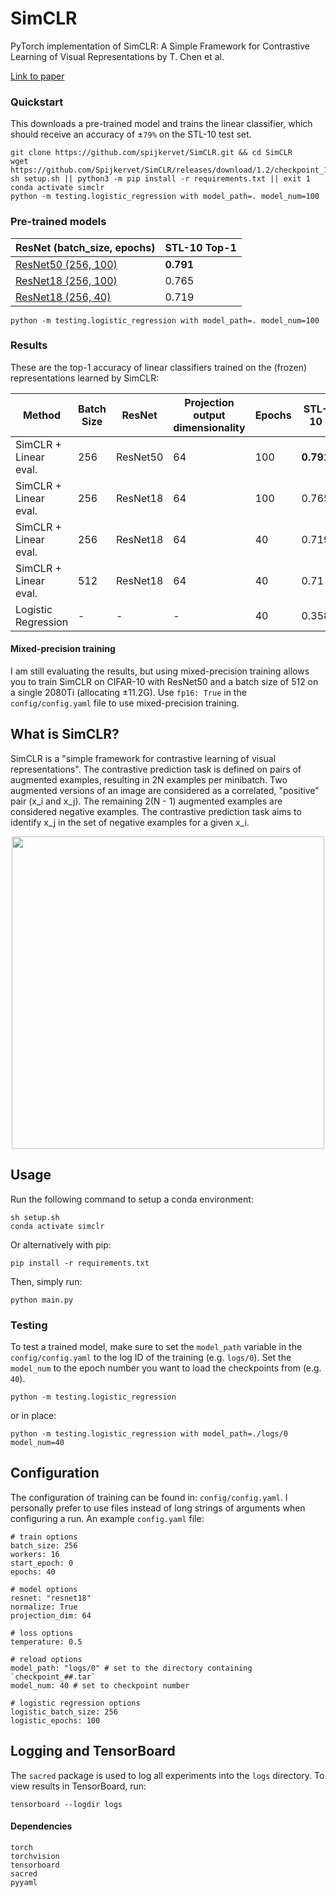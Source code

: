 # SimCLR
PyTorch implementation of SimCLR: A Simple Framework for Contrastive Learning of Visual Representations by T. Chen et al.

[Link to paper](https://arxiv.org/pdf/2002.05709.pdf)

### Quickstart
This downloads a pre-trained model and trains the linear classifier, which should receive an accuracy of ±`79%` on the STL-10 test set.
```
git clone https://github.com/spijkervet/SimCLR.git && cd SimCLR
wget https://github.com/Spijkervet/SimCLR/releases/download/1.2/checkpoint_100.tar
sh setup.sh || python3 -m pip install -r requirements.txt || exit 1
conda activate simclr
python -m testing.logistic_regression with model_path=. model_num=100
```

### Pre-trained models
| ResNet (batch_size, epochs) | STL-10 Top-1 |
| ------------- | ------------- |
| [ResNet50 (256, 100)](https://github.com/Spijkervet/SimCLR/releases/download/1.2/checkpoint_100.tar) | **0.791** |
| [ResNet18 (256, 100)](https://github.com/Spijkervet/SimCLR/releases/download/1.1/checkpoint_100.tar) | 0.765 |
| [ResNet18 (256, 40)](https://github.com/Spijkervet/SimCLR/releases/download/1.0/checkpoint_40.tar) | 0.719 |
`python -m testing.logistic_regression with model_path=. model_num=100`

### Results
These are the top-1 accuracy of linear classifiers trained on the (frozen) representations learned by SimCLR:

| Method  | Batch Size | ResNet | Projection output dimensionality | Epochs | STL-10 | CIFAR-10
| ------------- | ------------- | ------------- | ------------- | ------------- | ------------- | ------------- |
| SimCLR + Linear eval. | 256 | ResNet50 | 64 | 100 | **0.791** | **0.553** | 
| SimCLR + Linear eval. | 256 | ResNet18 | 64 | 100 |  0.765  | - |
| SimCLR + Linear eval. | 256 | ResNet18 | 64 | 40 | 0.719  | - |
| SimCLR + Linear eval. | 512 | ResNet18 | 64 | 40 | 0.71 | - |
| Logistic Regression | - | - | - | 40 | 0.358 | 0.389 |

#### Mixed-precision training
I am still evaluating the results, but using mixed-precision training allows you to train SimCLR on CIFAR-10 with ResNet50 and a batch size of 512 on a single 2080Ti (allocating ±11.2G). Use `fp16: True` in the `config/config.yaml` file to use mixed-precision training.

## What is SimCLR?
SimCLR is a "simple framework for contrastive learning of visual representations". The contrastive prediction task is defined on pairs of augmented examples, resulting in 2N examples per minibatch. Two augmented versions of an image are considered as a correlated, "positive" pair (x_i and x_j). The remaining 2(N - 1) augmented examples are considered negative examples. The contrastive prediction task aims to identify x_j in the set of negative examples for a given x_i.

<p align="center">
  <img src="https://github.com/Spijkervet/SimCLR/blob/master/media/architecture.png?raw=true" width="500"/>
</p>

## Usage
Run the following command to setup a conda environment:
```
sh setup.sh
conda activate simclr
```

Or alternatively with pip:
```
pip install -r requirements.txt
```

Then, simply run:
```
python main.py
```

### Testing
To test a trained model, make sure to set the `model_path` variable in the `config/config.yaml` to the log ID of the training (e.g. `logs/0`).
Set the `model_num` to the epoch number you want to load the checkpoints from (e.g. `40`).

```
python -m testing.logistic_regression
```

or in place:
```
python -m testing.logistic_regression with model_path=./logs/0 model_num=40
```


## Configuration
The configuration of training can be found in: `config/config.yaml`. I personally prefer to use files instead of long strings of arguments when configuring a run. An example `config.yaml` file:
```
# train options
batch_size: 256
workers: 16
start_epoch: 0
epochs: 40

# model options
resnet: "resnet18"
normalize: True
projection_dim: 64

# loss options
temperature: 0.5

# reload options
model_path: "logs/0" # set to the directory containing `checkpoint_##.tar` 
model_num: 40 # set to checkpoint number

# logistic regression options
logistic_batch_size: 256
logistic_epochs: 100
```

## Logging and TensorBoard
The `sacred` package is used to log all experiments into the `logs` directory. To view results in TensorBoard, run:
```
tensorboard --logdir logs
```


#### Dependencies
```
torch
torchvision
tensorboard
sacred
pyyaml
```
